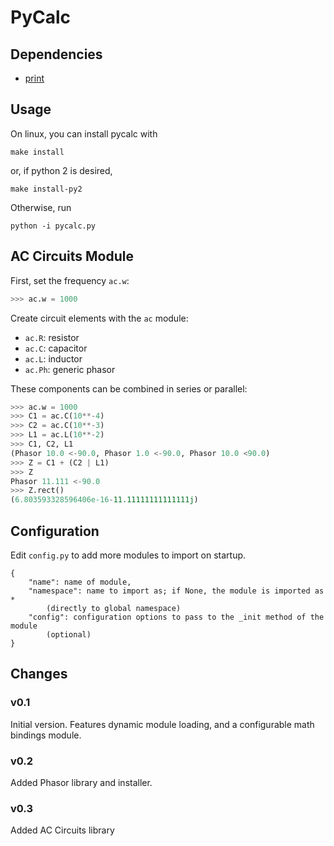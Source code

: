 # PyCalc

## Dependencies
- [print](https://github.com/thetianshuhuang/print)

## Usage

On linux, you can install pycalc with
```shell
make install
```

or, if python 2 is desired,
```shell
make install-py2
```

Otherwise, run
```shell
python -i pycalc.py
```

## AC Circuits Module


First, set the frequency ```ac.w```:
```python
>>> ac.w = 1000
```

Create circuit elements with the ```ac``` module:
- ```ac.R```: resistor
- ```ac.C```: capacitor
- ```ac.L```: inductor
- ```ac.Ph```: generic phasor

These components can be combined in series or parallel:

```python
>>> ac.w = 1000
>>> C1 = ac.C(10**-4)
>>> C2 = ac.C(10**-3)
>>> L1 = ac.L(10**-2)
>>> C1, C2, L1
(Phasor 10.0 <-90.0, Phasor 1.0 <-90.0, Phasor 10.0 <90.0)
>>> Z = C1 + (C2 | L1)
>>> Z
Phasor 11.111 <-90.0
>>> Z.rect()
(6.803593328596406e-16-11.11111111111111j)
```

## Configuration

Edit ```config.py``` to add more modules to import on startup.

```
{
    "name": name of module,
    "namespace": name to import as; if None, the module is imported as *
        (directly to global namespace)
    "config": configuration options to pass to the _init method of the module
        (optional)
}
```


## Changes

### v0.1
Initial version. Features dynamic module loading, and a configurable math bindings module.

### v0.2
Added Phasor library and installer.

### v0.3
Added AC Circuits library
